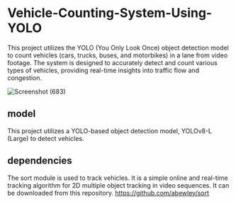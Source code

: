 # Vehicle-Counting-System-Using-YOLO
This project utilizes the YOLO (You Only Look Once) object detection model to count vehicles (cars, trucks, buses, and motorbikes) in a lane from video footage. The system is designed to accurately detect and count various types of vehicles, providing real-time insights into traffic flow and congestion.

![Screenshot (683)](https://github.com/MininduLiyanage/Vehicle-Counting-System-Using-YOLO/assets/73852035/954c8103-b138-4903-a5c4-24c226959031)

## model
This project utilizes a YOLO-based object detection model, YOLOv8-L (Large) to detect vehicles.

## dependencies
The sort module is used to track vehicles. It is a simple online and real-time tracking algorithm for 2D multiple object tracking in video sequences. It can be downloaded from this repository. https://github.com/abewley/sort
